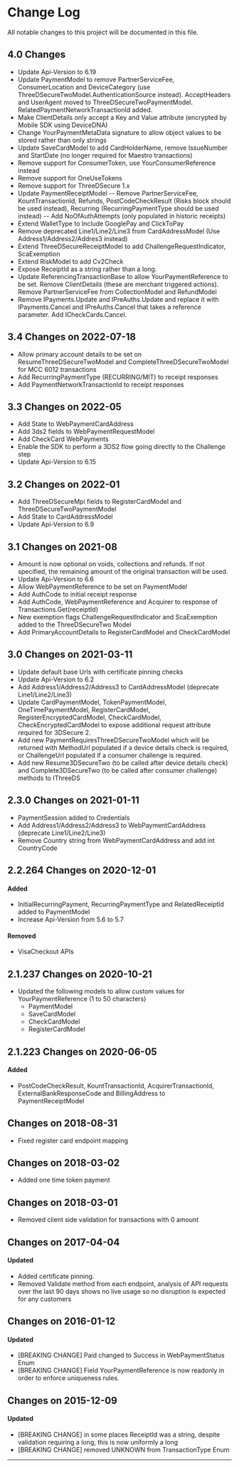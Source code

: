 # Change Log
All notable changes to this project will be documented in this file.

## 4.0 Changes
- Update Api-Version to 6.19
- Update PaymentModel to remove PartnerServiceFee, ConsumerLocation and DeviceCategory (use
	ThreeDSecureTwoModel.AuthenticationSource instead).   AcceptHeaders and UserAgent moved
	to ThreeDSecureTwoPaymentModel.   RelatedPaymentNetworkTransactionId added.
- Make ClientDetails only accept a Key and Value attribute (encrypted by Mobile SDK using DeviceDNA)
- Change YourPaymentMetaData signature to allow object values to be stored rather than only strings
- Update SaveCardModel to add CardHolderName, remove IssueNumber and StartDate (no longer required for Maestro transactions)
- Remove support for ConsumerToken, use YourConsumerReference instead
- Remove support for OneUseTokens
- Remove support for ThreeDSecure 1.x
- Update PaymentReceiptModel
-- Remove PartnerServiceFee, KountTransactionId, Refunds, PostCodeCheckResult (Risks block should be used instead),
	Recurring (RecurringPaymentType should be used instead)
-- Add NoOfAuthAttempts (only populated in historic receipts)
- Extend WalletType to Include GooglePay and ClickToPay
- Remove deprecated Line1/Line2/Line3 from CardAddressModel (Use Address1/Address2/Addres3 instead)
- Extend ThreeDSecureReceiptModel to add ChallengeRequestIndicator, ScaExemption
- Extend RiskModel to add Cv2Check
- Expose ReceiptId as a string rather than a long.
- Update ReferencingTransactionBase to allow YourPaymentReference to be set.  Remove ClientDetails (these are merchant
	triggered actions).   Remove PartnerServiceFee from CollectionModel and RefundModel
- Remove IPayments.Update and IPreAuths.Update and replace it with IPayments.Cancel and IPreAuths.Cancel that takes
	a reference parameter.   Add ICheckCards.Cancel.

## 3.4 Changes on 2022-07-18
- Allow primary account details to be set on ResumeThreeDSecureTwoModel and CompleteThreeDSecureTwoModel for MCC 6012 transactions
- Add RecurringPaymentType (RECURRING/MIT) to receipt responses
- Add PaymentNetworkTransactionId to receipt responses

## 3.3 Changes on 2022-05
- Add State to WebPaymentCardAddress
- Add 3ds2 fields to WebPaymentRequestModel
- Add CheckCard WebPayments
- Enable the SDK to perform a 3DS2 flow going directly to the Challenge step 
- Update Api-Version to 6.15

## 3.2 Changes on 2022-01
- Add ThreeDSecureMpi fields to RegisterCardModel and ThreeDSecureTwoPaymentModel
- Add State to CardAddressModel
- Update Api-Version to 6.9

## 3.1 Changes on 2021-08
- Amount is now optional on voids, collections and refunds.   If not specified, the remaining amount of the original transaction will be used.
- Update Api-Version to 6.6
- Allow WebPaymentReference to be set on PaymentModel
- Add AuthCode to initial receipt response
- Add AuthCode, WebPaymentReference and Acquirer to response of Transactions.Get(receiptId)
- New exemption flags ChallengeRequestIndicator and ScaExemption added to the ThreeDSecureTwo Model
- Add PrimaryAccountDetails to RegisterCardModel and CheckCardModel

## 3.0 Changes on 2021-03-11
- Update default base Urls with certificate pinning checks
- Update Api-Version to 6.2
- Add Address1/Address2/Address3 to CardAddressModel (deprecate Line1/Line2/Line3)
- Update CardPaymentModel, TokenPaymentModel, OneTimePaymentModel, RegisterCardModel, RegisterEncryptedCardModel, CheckCardModel, CheckEncryptedCardModel to expose additional request attribute required for 3DSecure 2.
- Add new PaymentRequiresThreeDSecureTwoModel which will be returned with MethodUrl populated if a device details check is required, or ChallengeUrl populated if a consumer challenge is required.
- Add new Resume3DSecureTwo (to be called after device details check) and Complete3DSecureTwo (to be called after consumer challenge) methods to IThreeDS

## 2.3.0 Changes on 2021-01-11
- PaymentSession added to Credentials
- Add Address1/Address2/Address3 to WebPaymentCardAddress (deprecate Line1/Line2/Line3)
- Remove Country string from WebPaymentCardAddress and add int CountryCode

## 2.2.264 Changes on 2020-12-01
#### Added
- InitialRecurringPayment, RecurringPaymentType and RelatedReceiptId added to PaymentModel
- Increase Api-Version from 5.6 to 5.7
#### Removed
- VisaCheckout APIs

## 2.1.237 Changes on 2020-10-21
- Updated the following models to allow custom values for YourPaymentReference (1 to 50 characters)
	- PaymentModel
	- SaveCardModel
	- CheckCardModel
	- RegisterCardModel

## 2.1.223 Changes on 2020-06-05
#### Added
- PostCodeCheckResult, KountTransactionId, AcquirerTransactionId, ExternalBankResponseCode and BillingAddress to PaymentReceiptModel

## Changes on 2018-08-31
- Fixed register card endpoint mapping

## Changes on 2018-03-02
- Added one time token payment

## Changes on 2018-03-01
- Removed client side validation for transactions with 0 amount

## Changes on 2017-04-04

#### Updated
- Added certificate pinning.
- Removed Validate method from each endpoint, analysis of API requests over the last 90 days shows no live usage so no disruption is expected for any customers

## Changes on 2016-01-12

#### Updated
- [BREAKING CHANGE] Paid changed to Success in WebPaymentStatus Enum
- [BREAKING CHANGE] Field YourPaymentReference is now readonly in order to enforce uniqueness rules.

## Changes on 2015-12-09

#### Updated
- [BREAKING CHANGE] in some places ReceiptId was a string, despite validation requiring a long, this is now uniformly a long
- [BREAKING CHANGE] removed UNKNOWN from TransactionType Enum

---
